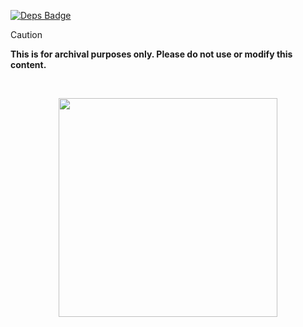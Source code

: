 [![Deps Badge]][Deps]

[Deps Badge]: https://deps.rs/repo/github/harilvfs/carch/status.svg?path=ratatui&style=flat-square
[Deps]: https://deps.rs/repo/github/harilvfs/carch?path=src

> [!CAUTION]
> **This is for archival purposes only. Please do not use or modify this content.**

<br>

<p align="center">
<a href="https://discord.com/invite/8NJWstnUHd">
<img src="https://invidget.switchblade.xyz/8NJWstnUHd" width="350">
</a>
</p>
